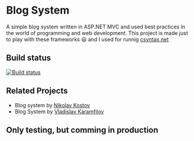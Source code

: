 # Blog System
A simple blog system written in ASP.NET MVC and used best practices in the world of programming and web development.
This project is made just to play with these frameworks :smiley: and I used for runnig [csyntax.net](http://www.csyntax.net)

## Build status
[![Build status](https://ci.appveyor.com/api/projects/status/x1p0r5vakejkan7h?svg=true)](https://ci.appveyor.com/project/IvanIvanov/blogsystem)

## Related Projects
* Blog system by [Nikolay Kostov](https://github.com/NikolayIT/BlogSystem)
* Blog System by [Vladislav Karamfilov](https://github.com/vladislav-karamfilov/Bloggable)

## Only testing, but comming in production